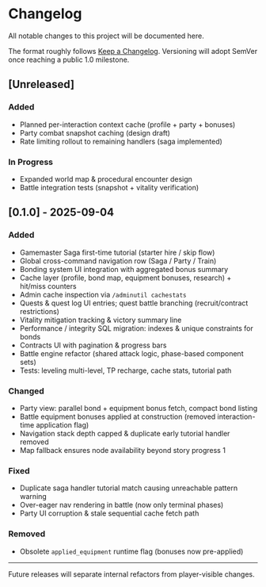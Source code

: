 # Changelog

All notable changes to this project will be documented here.

The format roughly follows [Keep a Changelog](https://keepachangelog.com/en/1.0.0/). Versioning will adopt SemVer once reaching a public 1.0 milestone.

## [Unreleased]
### Added
- Planned per-interaction context cache (profile + party + bonuses)
- Party combat snapshot caching (design draft)
- Rate limiting rollout to remaining handlers (saga implemented)

### In Progress
- Expanded world map & procedural encounter design
- Battle integration tests (snapshot + vitality verification)

## [0.1.0] - 2025-09-04
### Added
- Gamemaster Saga first-time tutorial (starter hire / skip flow)
- Global cross-command navigation row (Saga / Party / Train)
- Bonding system UI integration with aggregated bonus summary
- Cache layer (profile, bond map, equipment bonuses, research) + hit/miss counters
- Admin cache inspection via `/adminutil cachestats`
- Quests & quest log UI entries; quest battle branching (recruit/contract restrictions)
- Vitality mitigation tracking & victory summary line
- Performance / integrity SQL migration: indexes & unique constraints for bonds
- Contracts UI with pagination & progress bars
- Battle engine refactor (shared attack logic, phase-based component sets)
- Tests: leveling multi-level, TP recharge, cache stats, tutorial path

### Changed
- Party view: parallel bond + equipment bonus fetch, compact bond listing
- Battle equipment bonuses applied at construction (removed interaction-time application flag)
- Navigation stack depth capped & duplicate early tutorial handler removed
- Map fallback ensures node availability beyond story progress 1

### Fixed
- Duplicate saga handler tutorial match causing unreachable pattern warning
- Over-eager nav rendering in battle (now only terminal phases)
- Party UI corruption & stale sequential cache fetch path

### Removed
- Obsolete `applied_equipment` runtime flag (bonuses now pre-applied)

---
Future releases will separate internal refactors from player-visible changes.
